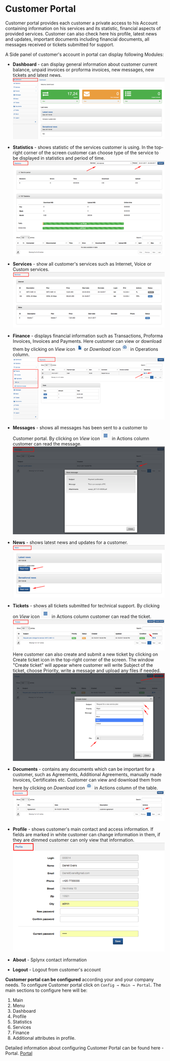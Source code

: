 Customer Portal
==========

Customer portal provides each customer a private access to his Account containing information on his services and its statistic, financial aspects of provided services. Customer can also check here his profile, latest news and updates, important documents including financial documents, all messages received or tickets submitted for support.

A Side panel of customer's account in portal can display following Modules:

* **Dashboard** - can display general information about  customer current balance, unpaid invoices or proforma invoices, new messages, new tickets and latest news.
![Dashboard](dashboard.png)


* **Statistics** - shows statistic of the services customer is using. In the top-right corner of the screen customer can choose type of the service to be displayed in statistics and period of time.
![Statistics](statistics.png)


* **Services** - show all customer's services such as Internet, Voice or Custom services.
![Services](services.png)


* **Finance** - displays financial information such as Transactions, Proforma Invoices, Invoices and Payments. Here customer can view or download them by clicking on *View* icon <icon class="image-icon">![ViewIcon](view_icon.png)</icon> or *Download* icon <icon class="image-icon">![DownloadIcon](download_icon.png)</icon> in Operations column.
![Payments](payments.png)


* **Messages** - shows all messages has been sent to a customer to Customer portal.
By clicking on *View* icon <icon class="image-icon">![ViewIcon1](view_icon1.png)</icon> in Actions column customer can read the message.
![Messages](messages.png)


* **News** - shows latest news and updates for a customer.
![News](news.png)


* **Tickets** - shows all tickets submitted for technical support. By clicking on *View* icon <icon class="image-icon">![ViewIcon1](view_icon1.png)</icon> in Actions column customer can read the ticket.
![Tickets](tickets.png)
Here customer can also create and submit a new ticket by clicking on Create ticket icon in the top-right corner of the screen. The window "Create ticket" will appear where customer will write Subject of the ticket, choose Priority, write a message and upload any files if needed.
![CreateTicket](create_ticket.png)


* **Documents** - contains any documents which can be important for a customer, such as Agreements, Additional Agreements, manually made Invoices, Certificates etc. Customer can view and download them from here by clicking on *Download* icon <icon class="image-icon">![DownloadIcon](download_icon.png)</icon> in Actions column of the table.
![Documens](documents.png)


* **Profile** - shows customer's main contact and access information.  If fields are marked in white customer can change information in them, if they are dimmed customer can only view that information.
![Profile](profile.png)

* **About** - Splynx contact information
* **Logout** - Logout from customer's account

**Customer portal can be configured** according your and your company needs. To configure Customer portal click on `Config → Main → Portal`. The main sections to configure here will be:

1. Main
2. Menu
3. Dashboard
4. Profile
5. Statistics
6. Services
7. Finance
8. Additional attributes in profile.

Detailed information about configuring Customer Portal can be found here - Portal. [Portal](configuration/configuration.md)
